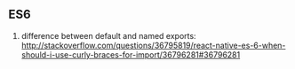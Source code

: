 ## ES6
1.  difference between default and named exports:  http://stackoverflow.com/questions/36795819/react-native-es-6-when-should-i-use-curly-braces-for-import/36796281#36796281
